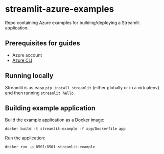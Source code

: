 # streamlit-azure-examples

Repo containing Azure examples for building/deploying a Streamlit application.

## Prerequisites for guides

- Azure account
- [Azure CLI](https://docs.microsoft.com/en-us/cli/azure/get-started-with-azure-cli?view=azure-cli-latest)

## Running locally

Streamlit is as easy `pip install streamlit` (either globally or in a virtualenv) and then running `streamlit hello`.

## Building example application

Build the example application as a Docker image:

```
docker build -t streamlit-example -f app/Dockerfile app
```

Run the application:

```
docker run -p 8501:8501 streamlit-example
```
